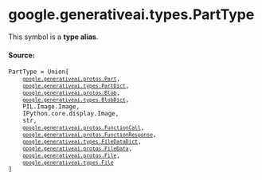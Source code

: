 
# google.generativeai.types.PartType

<!-- Insert buttons and diff -->
This symbol is a **type alias**.



#### Source:

<pre class="devsite-click-to-copy prettyprint lang-py tfo-signature-link">
<code>PartType = Union[
    <a href="../../../google/generativeai/protos/Part.md"><code>google.generativeai.protos.Part</code></a>,
    <a href="../../../google/generativeai/types/PartDict.md"><code>google.generativeai.types.PartDict</code></a>,
    <a href="../../../google/generativeai/protos/Blob.md"><code>google.generativeai.protos.Blob</code></a>,
    <a href="../../../google/generativeai/types/BlobDict.md"><code>google.generativeai.types.BlobDict</code></a>,
    PIL.Image.Image,
    IPython.core.display.Image,
    str,
    <a href="../../../google/generativeai/protos/FunctionCall.md"><code>google.generativeai.protos.FunctionCall</code></a>,
    <a href="../../../google/generativeai/protos/FunctionResponse.md"><code>google.generativeai.protos.FunctionResponse</code></a>,
    <a href="../../../google/generativeai/types/FileDataDict.md"><code>google.generativeai.types.FileDataDict</code></a>,
    <a href="../../../google/generativeai/protos/FileData.md"><code>google.generativeai.protos.FileData</code></a>,
    <a href="../../../google/generativeai/protos/File.md"><code>google.generativeai.protos.File</code></a>,
    <a href="../../../google/generativeai/types/File.md"><code>google.generativeai.types.File</code></a>
]
</code></pre>



<!-- Placeholder for "Used in" -->
